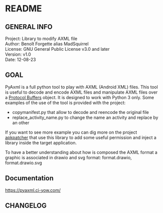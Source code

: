 # README


## GENERAL INFO


  Project: Library to modify AXML file  
  Author: Benoît Forgette alias MadSquirrel  
  License: GNU General Public License v3.0 and later  
  Version: v1.0  
  Date: 12-08-23  

## GOAL

  PyAxml is a full python tool to play with AXML (Android XML) files.
  This tool is useful to decode and encode AXML files and manipulate AXML files
  over a [Protocol Buffers](https://protobuf.dev/) object.
  It is designed to work with Python 3 only.
  Some examples of the use of the tool is provided with the project:
  - copymanifest.py that allow to decode and reencode the original file
  - replace_activity_name.py to change the name an activity and replace by an
  other
  
  If you want to see more example you can dig more on the project
  [apkpatcher](https://gitlab.com/MadSquirrels/mobile/apkpatcher) that use this
  library to add some useful permission and inject a library inside the target
  application.

  To have a better understanding about how is composed the AXML format a
  graphic is associated in drawio and svg format: format.drawio, format.drawio.svg

## Documentation

https://pyaxml.ci-yow.com/


## CHANGELOG

